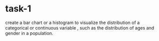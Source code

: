 # task-1
create a bar chart or a histogram to visualize  the distribution of a categorical or continuous variable , such as the distribution of  ages and gender in a population.
